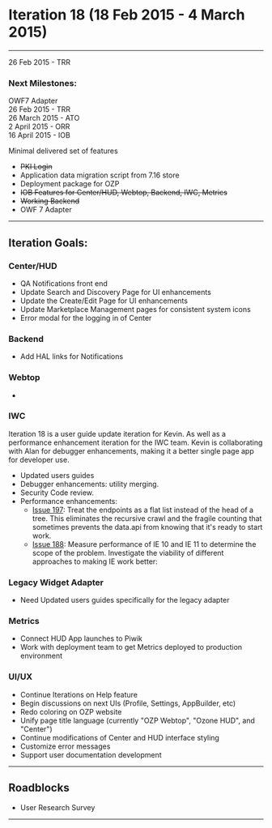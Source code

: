 # Iteration 18 (18 Feb 2015 - 4 March 2015)

*** 
26 Feb 2015 - TRR

### Next Milestones:
OWF7 Adapter
<br>26 Feb 2015 - TRR
<br>26 March 2015 - ATO
<br>2 April 2015 - ORR
<br>16 April 2015 - IOB

Minimal delivered set of features
* ~~PKI Login~~
* Application data migration script from 7.16 store
* Deployment package for OZP
* ~~IOB Features for Center/HUD, Webtop, Backend, IWC, Metrics~~
* ~~Working Backend~~
* OWF 7 Adapter


***

## Iteration Goals:
### Center/HUD
* QA Notifications front end
* Update Search and Discovery Page for UI enhancements
* Update the Create/Edit Page for UI enhancements
* Update Marketplace Management pages for consistent system icons
* Error modal for the logging in of Center

### Backend
* Add HAL links for Notifications

### Webtop
* 

### IWC
Iteration 18 is a user guide update iteration for Kevin. As well as a performance enhancement iteration for the IWC team. Kevin is collaborating with Alan for debugger enhancements, making it a better single page app for developer use.
* Updated users guides
* Debugger enhancements: utility merging.
* Security Code review.
* Performance enhancements:
   * [Issue 197](https://github.com/ozone-development/ozp-iwc/issues/197): Treat the endpoints as a flat list instead of the head of a tree.  This eliminates the recursive crawl and the fragile counting that sometimes prevents the data.api from knowing that it's ready to start work.
   * [Issue 188](https://github.com/ozone-development/ozp-iwc/issues/188): Measure performance of IE 10 and IE 11 to determine the scope of the problem. Investigate the viability of different approaches to making IE work better:

### Legacy Widget Adapter
* Need Updated users guides specifically for the legacy adapter


### Metrics
* Connect HUD App launches to Piwik
* Work with deployment team to get Metrics deployed to production environment

### UI/UX
* Continue Iterations on Help feature
* Begin discussions on next UIs (Profile, Settings, AppBuilder, etc)
* Redo coloring on OZP website
* Unify page title language (currently "OZP Webtop", "Ozone HUD", and "Center")
* Continue modifications of Center and HUD interface styling
* Customize error messages
* Support user documentation development
***

## Roadblocks
* User Research Survey

***